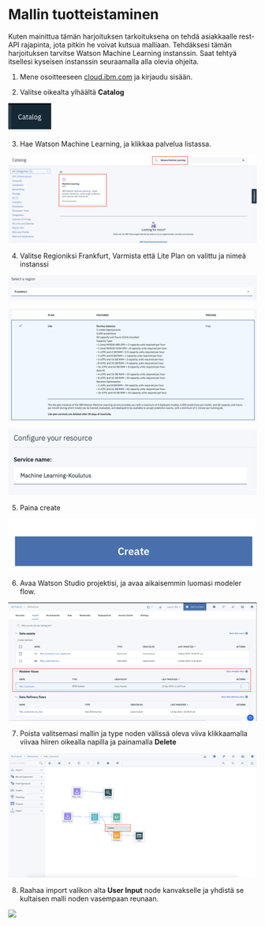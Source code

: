 # Mallin tuotteistaminen

Kuten mainittua tämän harjoituksen tarkoituksena on tehdä asiakkaalle rest-API rajapinta, jota pitkin he voivat kutsua malliaan. Tehdäksesi tämän harjoituksen tarvitse Watson Machine Learning instanssin. Saat tehtyä itsellesi kyseisen instanssin seuraamalla alla olevia ohjeita.

1. Mene osoitteeseen <a href="https://cloud.ibm.com" target="_blank">cloud.ibm.com</a> ja kirjaudu sisään.

2. Valitse oikealta ylhäältä **Catalog**

![](images/catalog.png)

3. Hae Watson Machine Learning, ja klikkaa palvelua listassa.

![](images/catalogwml.png)

4. Valitse Regioniksi Frankfurt, Varmista että Lite Plan on valittu ja nimeä instanssi

![](images/region.png)

![](images/plan.png)

![](images/name.png)

5. Paina create

![](images/create.png)

6. Avaa Watson Studio projektisi, ja avaa aikaisemmin luomasi modeler flow.

![](images/openflow.png)

7. Poista valitsemasi mallin ja type noden välissä oleva viiva klikkaamalla viivaa hiiren oikealla napilla ja painamalla **Delete**

![](images/delete.png)

8. Raahaa import valikon alta **User Input** node kanvakselle ja yhdistä se kultaisen malli noden vasempaan reunaan.

![](images/userinput)

